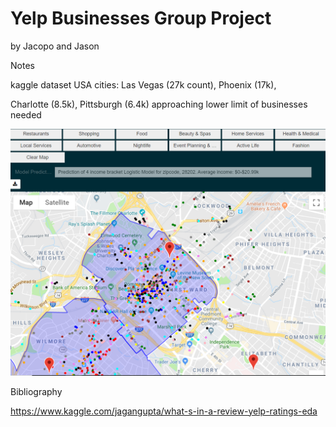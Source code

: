 # Yelp Businesses Group Project

by Jacopo and Jason



Notes

kaggle dataset USA cities: Las Vegas (27k count), Phoenix (17k), 

Charlotte (8.5k), Pittsburgh (6.4k) approaching lower limit of businesses needed





![YelpBusinessesTool](.\Images\YelpBusinessesTool.png)

Bibliography

https://www.kaggle.com/jagangupta/what-s-in-a-review-yelp-ratings-eda